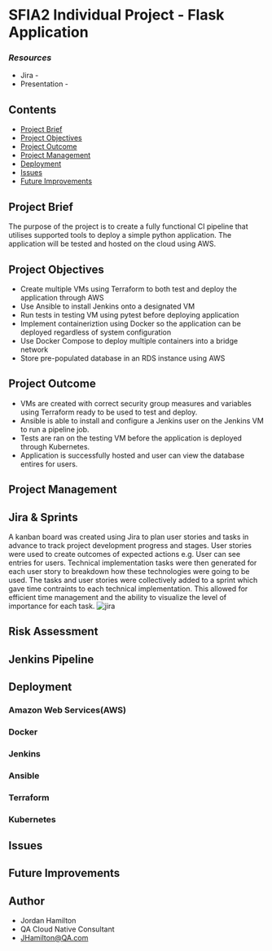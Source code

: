 # **SFIA2 Individual Project - Flask Application**

### **_Resources_**
* Jira - 
* Presentation -

## Contents
* [Project Brief](#project-brief)
* [Project Objectives](#project-objectives)
* [Project Outcome](#project-outcome)
* [Project Management](#project-management)
* [Deployment](#deployment)
* [Issues](#issues)
* [Future Improvements](#future-improvements)

## Project Brief
The purpose of the project is to create a fully functional CI pipeline that utilises supported tools to deploy a simple python application. The application will be tested and hosted on the cloud using AWS. 

## Project Objectives
* Create multiple VMs using Terraform to both test and deploy the application through AWS
* Use Ansible to install Jenkins onto a designated VM
* Run tests in testing VM using pytest before deploying application
* Implement containeriztion using Docker so the application can be deployed regardless of system configuration
* Use Docker Compose to deploy multiple containers into a bridge network
* Store pre-populated database in an RDS instance using AWS

## Project Outcome
* VMs are created with correct security group measures and variables using Terraform ready to be used to test and deploy.
* Ansible is able to install and configure a Jenkins user on the Jenkins VM to run a pipeline job.
* Tests are ran on the testing VM before the application is deployed through Kubernetes.
* Application is successfully hosted and user can view the database entires for users.


## Project Management

## Jira & Sprints
A kanban board was created using Jira to plan user stories and tasks in advance to track project development progress and stages. User stories were used to create outcomes of expected actions e.g. User can see entries for users. Technical implementation tasks were then generated for each user story to breakdown how these technologies were going to be used. The tasks and user stories were collectively added to a sprint which gave time contraints to each technical implementation. This allowed for efficient time management and the ability to visualize the level of importance for each task.
![jira]()

## Risk Assessment

## Jenkins Pipeline

## Deployment
### **Amazon Web Services(AWS)**

### **Docker**

### **Jenkins**

### **Ansible**

### **Terraform**

### **Kubernetes**

## Issues


## Future Improvements


## Author
* Jordan Hamilton
* QA Cloud Native Consultant
* JHamilton@QA.com
